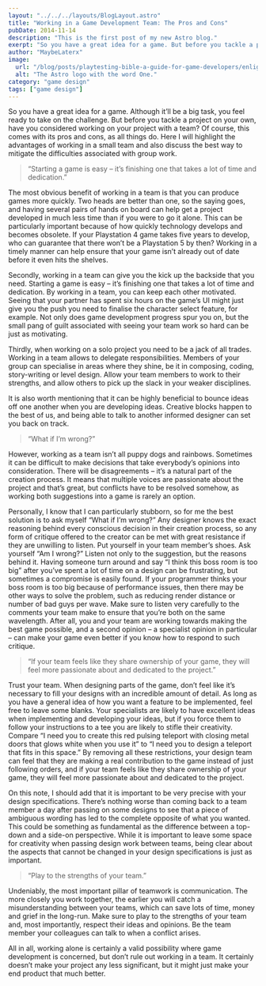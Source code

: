 ```yaml
---
layout: "../../../layouts/BlogLayout.astro"
title: "Working in a Game Development Team: The Pros and Cons"
pubDate: 2014-11-14
description: "This is the first post of my new Astro blog."
exerpt: "So you have a great idea for a game. But before you tackle a project on your own, have you considered working on your project with a team?"
author: "MaybeLaterx"
image:
  url: "/blog/posts/playtesting-bible-a-guide-for-game-developers/enlightening-book.jpg"
  alt: "The Astro logo with the word One."
category: "game design"
tags: ["game design"]
---
```


So you have a great idea for a game. Although it’ll be a big task, you feel ready to take on the challenge. But before you tackle a project on your own, have you considered working on your project with a team? Of course, this comes with its pros and cons, as all things do. Here I will highlight the advantages of working in a small team and also discuss the best way to mitigate the difficulties associated with group work.

> “Starting a game is easy – it’s finishing one that takes a lot of time and dedication.”

The most obvious benefit of working in a team is that you can produce games more quickly. Two heads are better than one, so the saying goes, and having several pairs of hands on board can help get a project developed in much less time than if you were to go it alone. This can be particularly important because of how quickly technology develops and becomes obsolete. If your Playstation 4 game takes five years to develop, who can guarantee that there won’t be a Playstation 5 by then? Working in a timely manner can help ensure that your game isn’t already out of date before it even hits the shelves.

Secondly, working in a team can give you the kick up the backside that you need. Starting a game is easy – it’s finishing one that takes a lot of time and dedication. By working in a team, you can keep each other motivated. Seeing that your partner has spent six hours on the game’s UI might just give you the push you need to finalise the character select feature, for example. Not only does game development progress spur you on, but the small pang of guilt associated with seeing your team work so hard can be just as motivating.

Thirdly, when working on a solo project you need to be a jack of all trades. Working in a team allows to delegate responsibilities. Members of your group can specialise in areas where they shine, be it in composing, coding, story-writing or level design. Allow your team members to work to their strengths, and allow others to pick up the slack in your weaker disciplines.

It is also worth mentioning that it can be highly beneficial to bounce ideas off one another when you are developing ideas. Creative blocks happen to the best of us, and being able to talk to another informed designer can set you back on track.

> “What if I’m wrong?”

However, working as a team isn’t all puppy dogs and rainbows. Sometimes it can be difficult to make decisions that take everybody’s opinions into consideration. There will be disagreements – it’s a natural part of the creation process. It means that multiple voices are passionate about the project and that’s great, but conflicts have to be resolved somehow, as working both suggestions into a game is rarely an option.

Personally, I know that I can particularly stubborn, so for me the best solution is to ask myself “What if I’m wrong?” Any designer knows the exact reasoning behind every conscious decision in their creation process, so any form of critique offered to the creator can be met with great resistance if they are unwilling to listen. Put yourself in your team member’s shoes. Ask yourself “Am I wrong?” Listen not only to the suggestion, but the reasons behind it. Having someone turn around and say “I think this boss room is too big” after you’ve spent a lot of time on a design can be frustrating, but sometimes a compromise is easily found. If your programmer thinks your boss room is too big because of performance issues, then there may be other ways to solve the problem, such as reducing render distance or number of bad guys per wave. Make sure to listen very carefully to the comments your team make to ensure that you’re both on the same wavelength. After all, you and your team are working towards making the best game possible, and a second opinion – a specialist opinion in particular – can make your game even better if you know how to respond to such critique.

> “If your team feels like they share ownership of your game, they will feel more passionate about and dedicated to the project.”

Trust your team. When designing parts of the game, don’t feel like it’s necessary to fill your designs with an incredible amount of detail. As long as you have a general idea of how you want a feature to be implemented, feel free to leave some blanks. Your specialists are likely to have excellent ideas when implementing and developing your ideas, but if you force them to follow your instructions to a tee you are likely to stifle their creativity. Compare “I need you to create this red pulsing teleport with closing metal doors that glows white when you use it” to “I need you to design a teleport that fits in this space.” By removing all these restrictions, your design team can feel that they are making a real contribution to the game instead of just following orders, and if your team feels like they share ownership of your game, they will feel more passionate about and dedicated to the project.

On this note, I should add that it is important to be very precise with your design specifications. There’s nothing worse than coming back to a team member a day after passing on some designs to see that a piece of ambiguous wording has led to the complete opposite of what you wanted. This could be something as fundamental as the difference between a top-down and a side-on perspective. While it is important to leave some space for creativity when passing design work between teams, being clear about the aspects that cannot be changed in your design specifications is just as important.

> “Play to the strengths of your team.”

Undeniably, the most important pillar of teamwork is communication. The more closely you work together, the earlier you will catch a misunderstanding between your teams, which can save lots of time, money and grief in the long-run. Make sure to play to the strengths of your team and, most importantly, respect their ideas and opinions. Be the team member your colleagues can talk to when a conflict arises.

All in all, working alone is certainly a valid possibility where game development is concerned, but don’t rule out working in a team. It certainly doesn’t make your project any less significant, but it might just make your end product that much better.
